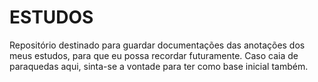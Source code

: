 # ESTUDOS

Repositório destinado para guardar documentações das anotações dos meus estudos, para que eu possa recordar futuramente. Caso caia de paraquedas aqui, sinta-se a vontade para ter como base inicial também. 
